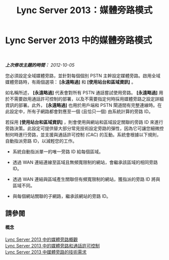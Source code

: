 ﻿---
title: Lync Server 2013：媒體旁路模式
TOCTitle: 媒體旁路模式
ms:assetid: 38c06c81-7e45-4423-9e00-7fbfa4befe46
ms:mtpsurl: https://technet.microsoft.com/zh-tw/library/Gg425862(v=OCS.15)
ms:contentKeyID: 49290612
ms.date: 08/10/2015
mtps_version: v=OCS.15
ms.translationtype: HT
---

# Lync Server 2013 中的媒體旁路模式

 

_**上次修改主題的時間：** 2012-10-05_

您必須設定全域媒體旁路，並針對每個個別 PSTN 主幹設定媒體旁路。啟用全域媒體旁路時，有兩個選項： **\[永遠略過\]** 和 **\[使用站台和區域資訊\]** 。

如名稱所述， **\[永遠略過\]** 代表會對所有 PSTN 通話嘗試使用旁路。 **\[永遠略過\]** 用於不需要啟用通話許可控制的部署，以及不需要指定何時採用媒體旁路之設定詳細資訊的部署。此外， **\[永遠略過\]** 也用於用戶端和 PSTN 閘道間有完整連線時。在此設定中，所有子網路都會對應至一個 (且恰只一個) 由系統計算的旁路 ID。

若採用 **\[使用站台和區域資訊\]** ，則會使用與網站和區域設定關聯的旁路 ID 來進行旁路決策。此設定可提供替大部分常見技術設定旁路的彈性，因為它可讓您細微控制何時進行旁路，並支援與通話許可控制 (CAC) 的互動。系統會根據以下規則，自動指派旁路 ID，以減輕您的工作。

  - 系統自動指派單一的唯一旁路 ID 給每個區域。

  - 透過 WAN 連結連線至區域且無頻寬限制的網站，會繼承該區域的相同旁路 ID。

  - 透過 WAN 連結與區域產生關聯但有頻寬限制的網站，獲指派的旁路 ID 將與區域不同。

  - 與每個網站關聯的子網路，繼承該網站的旁路 ID。

## 請參閱

#### 概念

[Lync Server 2013 中的媒體旁路概觀](lync-server-2013-overview-of-media-bypass.md)  
[Lync Server 2013 中的媒體旁路和通話許可控制](lync-server-2013-media-bypass-and-call-admission-control.md)  
[Lync Server 2013 中媒體旁路的技術需求](lync-server-2013-technical-requirements-for-media-bypass.md)

